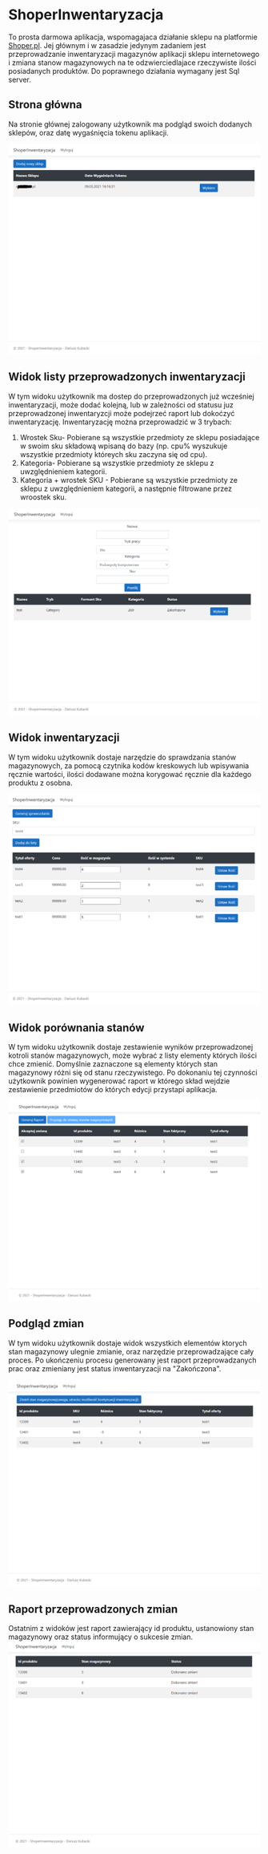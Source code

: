 # ShoperInwentaryzacja
To prosta darmowa aplikacja, wspomagajaca działanie sklepu na platformie [Shoper.pl](http://shoper.pl). Jej głównym i w zasadzie jedynym zadaniem jest przeprowadzanie inwentaryzacji magazynów aplikacji sklepu internetowego i zmiana stanow magazynowych na te odzwierciedlajace rzeczywiste ilości posiadanych produktów. Do poprawnego działania wymagany jest Sql server.

## Strona główna
Na stronie głównej zalogowany użytkownik ma podgląd swoich dodanych sklepów, oraz datę wygaśnięcia tokenu aplikacji.

![scr1](https://github.com/dr34ke/ShoperInwentaryzacja/blob/master/scr1.png)

## Widok listy przeprowadzonych inwentaryzacji
W tym widoku użytkownik ma dostep do przeprowadzonych już wcześniej inwentaryzacji, może dodać kolejną, lub w zależności od statusu juz przeprowadzonej inwentaryzcji może podejrzeć raport lub dokoćzyć inwentaryzację.
Inwentaryzację można przeprowadzić w 3 trybach:
1. Wrostek Sku- Pobierane są wszystkie przedmioty ze sklepu posiadające w swoim sku składową wpisaną do bazy (np. cpu% wyszukuje wszystkie przedmioty któreych sku zaczyna się od cpu).
2. Kategoria- Pobierane są wszystkie przedmioty ze sklepu z uwzględnieniem kategorii. 
3. Kategoria + wrostek SKU - Pobierane są wszystkie przedmioty ze sklepu z uwzględnieniem kategorii, a następnie filtrowane przez wroostek sku.

![scr2](https://github.com/dr34ke/ShoperInwentaryzacja/blob/master/scr2.png)

## Widok inwentaryzacji
W tym widoku użytkownik dostaje narzędzie do sprawdzania stanów magazynowych, za pomocą czytnika kodów kreskowych lub wpisywania ręcznie wartości, ilości dodawane można korygować ręcznie dla każdego produktu z osobna.
 
 ![scr3](https://github.com/dr34ke/ShoperInwentaryzacja/blob/master/scr3.png)
 
 ## Widok porównania stanów
 W tym widoku użytkownik dostaje zestawienie wyników przeprowadzonej kotroli stanów magazynowych, może wybrać z listy elementy których ilości chce zmienić. Domyślnie zaznaczone są elementy których stan magazynowy różni się od stanu rzeczywistego.
 Po dokonaniu tej czynności użytkownik powinien wygenerować raport w którego skład wejdzie zestawienie przedmiotów do których edycji przystapi aplikacja.
 
 ![scr4](https://github.com/dr34ke/ShoperInwentaryzacja/blob/master/scr4.png)
  
  ## Podgląd zmian
  W tym widoku użytkownik dostaje widok wszystkich elementów ktorych stan magazynowy ulegnie zmianie, oraz narzędzie przeprowadzające cały proces. Po ukończeniu procesu generowany jest raport przeprowadzanych prac oraz zmieniany jest status inwentaryzacji na "Zakończona".
  
  ![scr5](https://github.com/dr34ke/ShoperInwentaryzacja/blob/master/scr5.png)
  
  ## Raport przeprowadzonych zmian
  
  Ostatnim z widoków jest raport zawierający id produktu, ustanowiony stan magazynowy oraz status informujący o sukcesie zmian.
  ![scr6](https://github.com/dr34ke/ShoperInwentaryzacja/blob/master/scr6.png)
